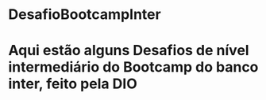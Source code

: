 # DesafioBootcampInter
# Aqui estão alguns Desafios de nível intermediário do Bootcamp do banco inter, feito pela DIO
